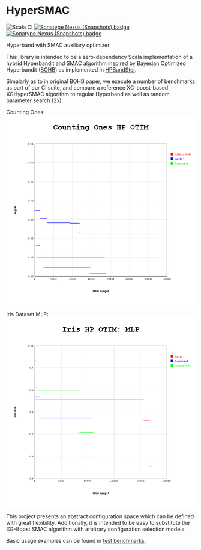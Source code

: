 # HyperSMAC
![Scala CI](https://github.com/ScalaScientific/HyperSMAC/workflows/Scala%20CI/badge.svg) 
[![Sonatype Nexus (Snapshots) badge](https://img.shields.io/nexus/s/https/s01.oss.sonatype.org/com.scalasci/hypersmac_2.13.svg)](https://s01.oss.sonatype.org/service/local/repositories/snapshots/content/com/scalasci/hypersmac_2.13/)
[![Sonatype Nexus (Snapshots) badge](https://img.shields.io/nexus/r/https/s01.oss.sonatype.org/com.scalasci/hypersmac_2.13.svg)](https://s01.oss.sonatype.org/service/local/repositories/releases/content/com/scalasci/hypersmac_2.13/)

Hyperband with SMAC auxiliary optimizer

This library is intended to be a zero-dependency Scala implementation of a hybrid Hyperbandit and SMAC algorithm inspired by Bayesian Optimized Hyperbandit ([BOHB](https://arxiv.org/abs/1807.01774)) as implemented in [HPBandSter](https://github.com/automl/HpBandSter). 

Simalarly as to in  original BOHB paper, we execute a number of benchmarks as part of our CI suite, and compare a reference XG-boost-based XGHyperSMAC algorithm to regular Hyperband as well as random parameter search (2x).

Counting Ones:
![ones](assets/benchmark/benchOnes.png)

Iris Dataset MLP:
![iris](assets/benchmark/benchIris.png)

This project presents an abstract configuration space which can 
be defined with great flexibility. Additionally, it is intended to be easy to substitute the XG-Boost SMAC algorithm with arbitrary configuration selection models.

Basic usage examples can be found in [test benchmarks](src/test/scala/com/scalasci/hypersmac).


